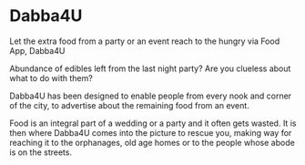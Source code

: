 # Dabba4U

Let the extra food from a party or an event reach to the hungry via Food App, Dabba4U

Abundance of edibles left from the last night party? Are you clueless about what to do with them?

Dabba4U has been designed to enable people from every nook and corner of the city, to advertise about the remaining food from an event.

Food is an integral part of a wedding or a party and it often gets wasted. It is then where Dabba4U comes into the picture to rescue you, making way for reaching it to the orphanages, old age homes or to the people whose abode is on the streets.
